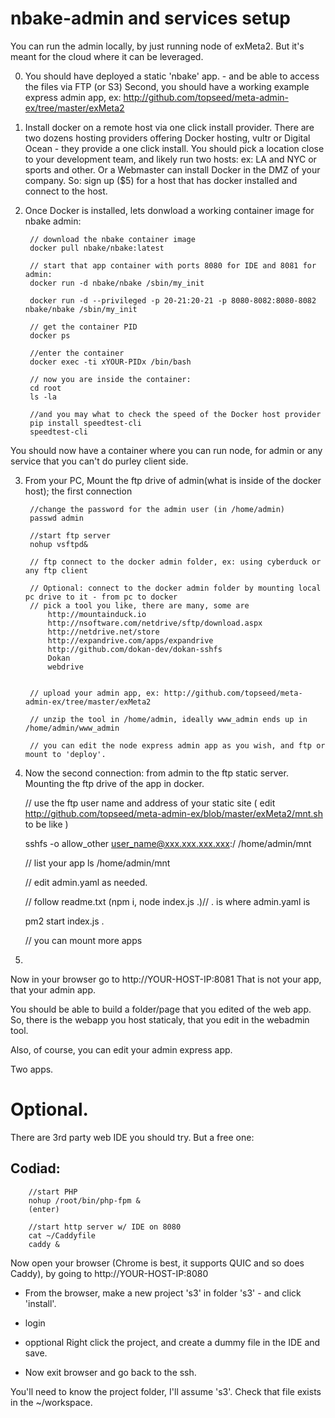 # nbake-admin and services setup

You can run the admin locally, by just running node of exMeta2. But it's meant for the cloud where it can be leveraged.

0. You should have deployed a static 'nbake' app. - and be able to access the files via FTP (or S3)
Second, you should have a working example express admin app, ex: http://github.com/topseed/meta-admin-ex/tree/master/exMeta2

1. Install docker on a remote host via one click install provider. There are two dozens hosting providers offering Docker hosting, vultr or Digital Ocean - they provide a
one click install. You should pick a location close to your development team, and likely run two hosts: ex: LA and NYC or sports and other. Or a Webmaster can install Docker in the DMZ of your company.
So: sign up ($5) for a host that has docker installed and connect to the host.


2. Once Docker is installed, lets donwload a working container image for nbake admin:

		// download the nbake container image
		docker pull nbake/nbake:latest

		// start that app container with ports 8080 for IDE and 8081 for admin:
		docker run -d nbake/nbake /sbin/my_init

		docker run -d --privileged -p 20-21:20-21 -p 8080-8082:8080-8082 nbake/nbake /sbin/my_init

		// get the container PID
		docker ps

		//enter the container
		docker exec -ti xYOUR-PIDx /bin/bash

		// now you are inside the container:
		cd root
		ls -la

		//and you may what to check the speed of the Docker host provider
		pip install speedtest-cli
		speedtest-cli

You should now have a container where you can run node, for admin or any service that you can't do purley client side.

3. From your PC, Mount the ftp drive of admin(what is inside of the docker host); the first connection

		//change the password for the admin user (in /home/admin)
		passwd admin

		//start ftp server
		nohup vsftpd&

		// ftp connect to the docker admin folder, ex: using cyberduck or any ftp client

		// Optional: connect to the docker admin folder by mounting local pc drive to it - from pc to docker
		// pick a tool you like, there are many, some are
			http://mountainduck.io
			http://nsoftware.com/netdrive/sftp/download.aspx
			http://netdrive.net/store
			http://expandrive.com/apps/expandrive
			http://github.com/dokan-dev/dokan-sshfs
			Dokan
			webdrive


		// upload your admin app, ex: http://github.com/topseed/meta-admin-ex/tree/master/exMeta2

		// unzip the tool in /home/admin, ideally www_admin ends up in /home/admin/www_admin

		// you can edit the node express admin app as you wish, and ftp or mount to 'deploy'.

4. Now the second connection: from admin to the ftp static server. Mounting the ftp drive of the app in docker.

	// use the ftp user name and address of your static site
	( edit http://github.com/topseed/meta-admin-ex/blob/master/exMeta2/mnt.sh to be like )

	sshfs -o allow_other user_name@xxx.xxx.xxx.xxx:/ /home/admin/mnt

	// list your app
	ls /home/admin/mnt

	// edit admin.yaml as needed.

	// follow readme.txt (npm i, node index.js .)// . is where admin.yaml is

	pm2 start index.js .

	// you can mount more apps

5.

Now in your browser go to http://YOUR-HOST-IP:8081
That is not your app, that your admin app.

You should be able to build a folder/page that you edited of the web app.
So, there is the webapp you host staticaly, that you edit in the webadmin tool.

Also, of course, you can edit your admin express app.

Two apps.


# Optional.

There are 3rd party web IDE you should try.
But a free one:

## Codiad:
		//start PHP
		nohup /root/bin/php-fpm &
		(enter)

		//start http server w/ IDE on 8080
		cat ~/Caddyfile
		caddy &


 Now open your browser (Chrome is best, it supports QUIC and so does Caddy), by going to http://YOUR-HOST-IP:8080

- From the browser, make a new project 's3' in folder 's3' - and click 'install'.

- login

- opptional Right click the project, and create a dummy file in the IDE and save.

- Now exit browser and go back to the ssh.

You'll need to know the project folder, I'll assume 's3'. Check that file exists in the ~/workspace.

